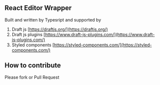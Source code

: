 ## React Editor Wrapper ##
Built and written by Typesript and supported by
1. Draft js [https://draftjs.org/](https://draftjs.org/)
2. Draft js plugins [https://www.draft-js-plugins.com/](https://www.draft-js-plugins.com/)
3. Styled components [https://styled-components.com/](https://styled-components.com/)

## How to contribute
Please fork or Pull Request

